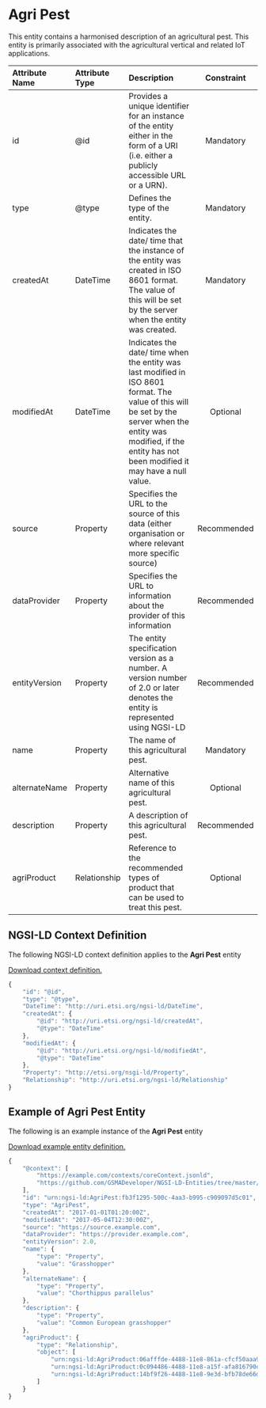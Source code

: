 # Agri Pest
This entity contains a harmonised description of an agricultural pest. This entity is primarily associated with the agricultural vertical and related IoT applications.

| Attribute Name | Attribute Type | Description | Constraint |
|:--- |:--- |:--- |:---:|
| id | @id | Provides a unique identifier for an instance of the entity either in the form of a URI (i.e. either a publicly accessible URL or a URN). | Mandatory |
| type | @type | Defines the type of the entity. | Mandatory |
| createdAt | DateTime | Indicates the date/ time that the instance of the entity was created in ISO 8601 format. The value of this will be set by the server when the entity was created. | Mandatory |
| modifiedAt | DateTime | Indicates the date/ time when the entity was last modified in ISO 8601 format. The value of this will be set by the server when the entity was modified, if the entity has not been modified it may have a null value. | Optional |
| source | Property | Specifies the URL to the source of this data (either organisation or where relevant more specific source) | Recommended |
| dataProvider | Property | Specifies the URL to information about the provider of this information | Recommended |
| entityVersion | Property | The entity specification version as a number. A version number of 2.0 or later denotes the entity is represented using NGSI-LD | Recommended |
| name | Property | The name of this agricultural pest. | Mandatory |
| alternateName | Property | Alternative name of this agricultural pest. | Optional |
| description | Property | A description of this agricultural pest. | Recommended |
| agriProduct | Relationship | Reference to the recommended types of product that can be used to treat this pest. | Optional |

## NGSI-LD Context Definition
The following NGSI-LD context definition applies to the **Agri Pest** entity

[Download context definition.](../examples/Agri-Pest-context.jsonld)

```JavaScript
{
    "id": "@id",
    "type": "@type",
    "DateTime": "http://uri.etsi.org/ngsi-ld/DateTime",
    "createdAt": {
        "@id": "http://uri.etsi.org/ngsi-ld/createdAt",
        "@type": "DateTime"
    },
    "modifiedAt": {
        "@id": "http://uri.etsi.org/ngsi-ld/modifiedAt",
        "@type": "DateTime"
    },
    "Property": "http://etsi.org/nsgi-ld/Property",
    "Relationship": "http://uri.etsi.org/ngsi-ld/Relationship"
}
```
## Example of Agri Pest Entity
The following is an example instance of the **Agri Pest** entity

[Download example entity definition.](../examples/Agri-Pest.jsonld)

```JavaScript
{
    "@context": [
        "https://example.com/contexts/coreContext.jsonld",
        "https://github.com/GSMADeveloper/NGSI-LD-Entities/tree/master/examples/Agri-Pest-context.jsonld"
    ],
    "id": "urn:ngsi-ld:AgriPest:fb3f1295-500c-4aa3-b995-c909097d5c01",
    "type": "AgriPest",
    "createdAt": "2017-01-01T01:20:00Z",
    "modifiedAt": "2017-05-04T12:30:00Z",
    "source": "https://source.example.com",
    "dataProvider": "https://provider.example.com",
    "entityVersion": 2.0,
    "name": {
        "type": "Property",
        "value": "Grasshopper"
    },
    "alternateName": {
        "type": "Property",
        "value": "Chorthippus parallelus"
    },
    "description": {
        "type": "Property",
        "value": "Common European grasshopper"
    },
    "agriProduct": {
        "type": "Relationship",
        "object": [
            "urn:ngsi-ld:AgriProduct:06afffde-4488-11e8-861a-cfcf50aaa9cc",
            "urn:ngsi-ld:AgriProduct:0c094486-4488-11e8-a15f-afa816790c64",
            "urn:ngsi-ld:AgriProduct:14bf9f26-4488-11e8-9e3d-bfb78de66dd3"
        ]
    }
}
```
